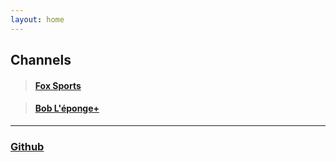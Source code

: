 ```yaml
---
layout: home
---
```

## Channels
>#### [Fox Sports]()

>#### [Bob L'éponge+]()
---
### [Github](https://github.com/16parti/16parti.github.io/)
